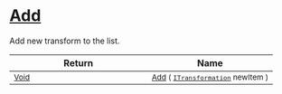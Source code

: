 # [Add](./SequentialTransformPipeline-100663510.md)

Add new transform to the list.

| Return | Name | 
| --- | --- | 
| <sub>[Void](https://docs.microsoft.com/en-us/dotnet/api/System.Void)</sub><img width=200/>| <sub>[Add](./SequentialTransformPipeline-100663510.md) ( [`ITransformation`](./../../ITransformation.md) newItem )</sub>| <br>


